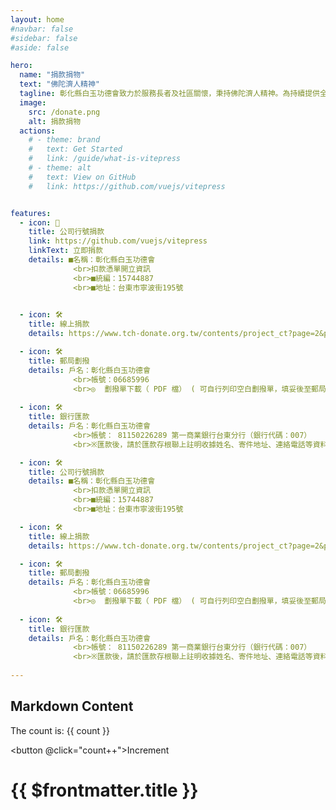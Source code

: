 ```yaml
---
layout: home
#navbar: false
#sidebar: false
#aside: false

hero:
  name: "捐款捐物"
  text: "佛陀濟人精神"
  tagline: 彰化縣白玉功德會致力於服務長者及社區關懷，秉持佛陀濟人精神。為持續提供全方位照護，歡迎捐款捐物，共同關愛長者，實現在地安養的目標。
  image:
    src: /donate.png
    alt: 捐款捐物
  actions:
    # - theme: brand
    #   text: Get Started
    #   link: /guide/what-is-vitepress
    # - theme: alt
    #   text: View on GitHub
    #   link: https://github.com/vuejs/vitepress


features:
  - icon: 📝
    title: 公司行號捐款
    link: https://github.com/vuejs/vitepress
    linkText: 立即捐款
    details: ■名稱：彰化縣白玉功德會
              <br>扣款憑單開立資訊
              <br>■統編：15744887
              <br>■地址：台東市寧波街195號
      

  - icon: 🛠️
    title: 線上捐款
    details: https://www.tch-donate.org.tw/contents/project_ct?page=2&p_id=2

  - icon: 🛠️
    title: 郵局劃撥
    details: 戶名：彰化縣白玉功德會
              <br>帳號：06685996
              <br>◎  劃撥單下載（ PDF 檔） ( 可自行列印空白劃撥單，填妥後至郵局臨櫃繳款。)
            
  - icon: 🛠️
    title: 銀行匯款
    details: 戶名：彰化縣白玉功德會
              <br>帳號： 81150226289 第一商業銀行台東分行（銀行代碼：007）
              <br>※匯款後，請於匯款存根聯上註明收據姓名、寄件地址、連絡電話等資料或來電（089）310000告知，謝謝。

  - icon: 🛠️
    title: 公司行號捐款
    details: ■名稱：彰化縣白玉功德會
              <br>扣款憑單開立資訊
              <br>■統編：15744887
              <br>■地址：台東市寧波街195號

  - icon: 🛠️
    title: 線上捐款
    details: https://www.tch-donate.org.tw/contents/project_ct?page=2&p_id=2

  - icon: 🛠️
    title: 郵局劃撥
    details: 戶名：彰化縣白玉功德會
              <br>帳號：06685996
              <br>◎  劃撥單下載（ PDF 檔） ( 可自行列印空白劃撥單，填妥後至郵局臨櫃繳款。)
            
  - icon: 🛠️
    title: 銀行匯款
    details: 戶名：彰化縣白玉功德會
              <br>帳號： 81150226289 第一商業銀行台東分行（銀行代碼：007）
              <br>※匯款後，請於匯款存根聯上註明收據姓名、寄件地址、連絡電話等資料或來電（089）310000告知，謝謝。          
  
---
```

<script setup>
import { ref } from 'vue'
const count = ref(0)
</script>

## Markdown Content

The count is: {{ count }}

<button @click="count++">Increment</button>


# {{ $frontmatter.title }}